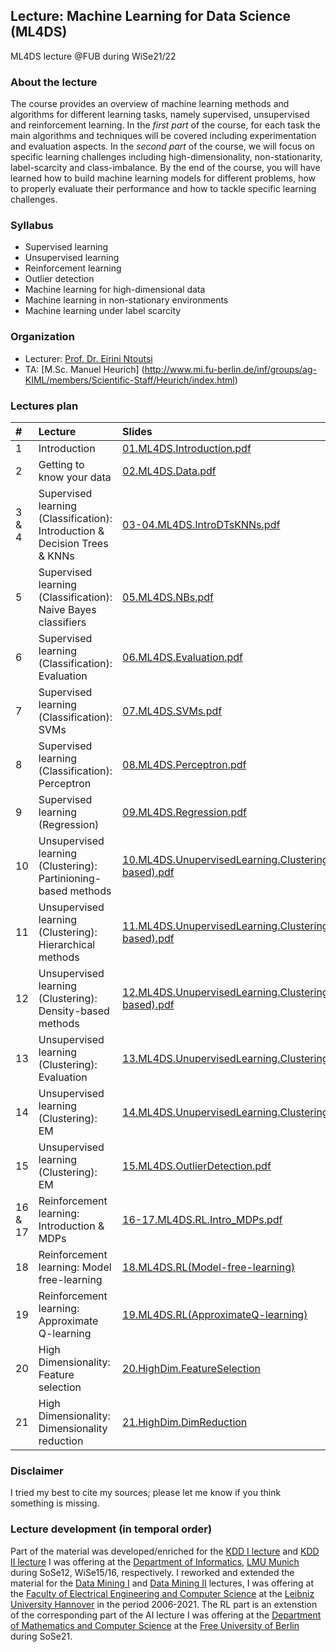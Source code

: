 ## Lecture: Machine Learning for Data Science (ML4DS)
ML4DS lecture @FUB during WiSe21/22

### About the lecture
The course provides an overview of machine learning methods and algorithms for different learning tasks, namely supervised, unsupervised and reinforcement learning.
In the *first part* of the course, for each task the main algorithms and techniques will be covered including experimentation and evaluation aspects.
In the *second part* of the course, we will focus on specific learning challenges including high-dimensionality, non-stationarity, label-scarcity and class-imbalance.
By the end of the course, you will have learned how to build machine learning models for different problems, how to properly evaluate their performance and how to tackle specific learning challenges.


### Syllabus
- Supervised learning
- Unsupervised learning
- Reinforcement learning
- Outlier detection
- Machine learning for high-dimensional data
- Machine learning in non-stationary environments
- Machine learning under label scarcity 




### Organization
* Lecturer: [Prof. Dr. Eirini Ntoutsi](https://www.mi.fu-berlin.de/inf/groups/ag-KIML/members/Professoren/Ntoutsi.html)
* TA: [M.Sc. Manuel Heurich] (http://www.mi.fu-berlin.de/inf/groups/ag-KIML/members/Scientific-Staff/Heurich/index.html)


### Lectures plan 

| #      | Lecture | Slides|
| :---   |    :----   | :----   | 
| 1         |Introduction | [01.ML4DS.Introduction.pdf](https://github.com/AIML-research/ML4DS/blob/main/01.ML4DS.Introduction.pdf)       |   
| 2         |Getting to know your data | [02.ML4DS.Data.pdf](https://github.com/AIML-research/ML4DS/blob/main/02.ML4DS.Data.pdf)       |
| 3 & 4     |Supervised learning (Classification): Introduction & Decision Trees & KNNs| [03-04.ML4DS.IntroDTsKNNs.pdf](https://github.com/AIML-research/ML4DS/blob/main/03-04.ML4DS.Intro_DTs_KNNs.pdf)|
| 5         |Supervised learning (Classification): Naive Bayes classifiers | [05.ML4DS.NBs.pdf](https://github.com/AIML-research/ML4DS/blob/main/05.ML4DS.NBs.pdf)|
| 6         |Supervised learning (Classification): Evaluation | [06.ML4DS.Evaluation.pdf](https://github.com/AIML-research/ML4DS/blob/main/06.ML4DS.SupervisedLearning.Evaluation.pdf)|
| 7         |Supervised learning (Classification): SVMs | [07.ML4DS.SVMs.pdf](https://github.com/AIML-research/ML4DS/blob/main/07.ML4DS.SVMs.pdf)   |
| 8         |Supervised learning (Classification): Perceptron | [08.ML4DS.Perceptron.pdf](https://github.com/AIML-research/ML4DS/blob/main/08.ML4DS.Perceptron.pdf)   |
| 9         |Supervised learning (Regression)| [09.ML4DS.Regression.pdf](https://github.com/AIML-research/ML4DS/blob/main/09.ML4DS.Regression.pdf)   |
| 10         |Unsupervised learning (Clustering): Partinioning-based methods| [10.ML4DS.UnupervisedLearning.Clustering(Partitioning-based).pdf](https://github.com/AIML-research/ML4DS/blob/main/10.ML4DS.UnupervisedLearning.Clustering(Partitioning-based).pdf)   |
| 11         |Unsupervised learning (Clustering): Hierarchical methods| [11.ML4DS.UnupervisedLearning.Clustering(Hiearchical-based).pdf](https://github.com/AIML-research/ML4DS/blob/main/11.ML4DS.UnupervisedLearning.Clustering(Hiearchical-based).pdf)   |
| 12         |Unsupervised learning (Clustering): Density-based methods| [12.ML4DS.UnupervisedLearning.Clustering(Density-based).pdf](https://github.com/AIML-research/ML4DS/blob/main/12.ML4DS.UnupervisedLearning.Clustering(Density-based).pdf)   |
| 13         |Unsupervised learning (Clustering): Evaluation| [13.ML4DS.UnupervisedLearning.Clustering(Evaluation).pdf](https://github.com/AIML-research/ML4DS/blob/main/13.ML4DS.UnupervisedLearning.Clustering(Evaluation).pdf)   |
| 14         |Unsupervised learning (Clustering): EM| [14.ML4DS.UnupervisedLearning.Clustering(EM).pdf](https://github.com/AIML-research/ML4DS/blob/main/14.ML4DS.UnupervisedLearning.Clustering(EM).pdf)   |
| 15        |Unsupervised learning (Clustering): EM| [15.ML4DS.OutlierDetection.pdf](https://github.com/AIML-research/ML4DS/blob/main/15.ML4DS.OutlierDetection.pdf)|
| 16 & 17       |Reinforcement learning: Introduction & MDPs| [16-17.ML4DS.RL.Intro_MDPs.pdf](https://github.com/AIML-research/ML4DS/blob/main/16-17.ML4DS.RL.Intro_MDPs.pdf)|
| 18       |Reinforcement learning: Model free-learning| [18.ML4DS.RL(Model-free-learning)](https://github.com/AIML-research/ML4DS/blob/main/18.ML4DS.RL(Model-free-learning).pdf)|
| 19       |Reinforcement learning: Approximate Q-learning| [19.ML4DS.RL(ApproximateQ-learning)](https://github.com/AIML-research/ML4DS/blob/main/19.ML4DS.RL(ApproximateQ-learning).pdf)|
| 20       |High Dimensionality: Feature selection| [20.HighDim.FeatureSelection](https://github.com/AIML-research/ML4DS/blob/main/20.HighDim.FeatureSelection.pdf)|
| 21       |High Dimensionality: Dimensionality reduction| [21.HighDim.DimReduction](https://github.com/AIML-research/ML4DS/blob/main/21.HighDim.DimReduction.pdf)|





### Disclaimer
I tried my best to cite my sources; please let me know if you think something is missing.

### Lecture development (in temporal order)
Part of the material was developed/enriched for the [KDD I lecture](https://www2.dbs.ifi.lmu.de/cms/Knowledge_Discovery_in_Databases_I_(KDD_I)_12.html) and [KDD II lecture](https://www2.dbs.ifi.lmu.de/cms/Knowledge_Discovery_in_Databases_II_(KDD_II)_WS1516.html) I was offering at the [Department of Informatics](https://www.ifi.lmu.de/), [LMU Munich](https://www.lmu.de/) during SoSe12, WiSe15/16, respectively. I reworked and extended the material for the [Data Mining I](https://kbs.uni-hannover.de/~ntoutsi/DM1SoSe19.html) and [Data Mining II](https://kbs.uni-hannover.de/~ntoutsi/DM2WiSe19_20.html) lectures, I was offering at the [Faculty of Electrical Engineering and Computer Science]() at the [Leibniz University Hannover]() in the period 2006-2021. The RL part is an extenstion of the corresponding part of the AI lecture I was offering at the [Department of Mathematics and Computer Science](https://www.mi.fu-berlin.de/en/index.html) at the [Free University of Berlin](https://www.fu-berlin.de/en/index.html) during SoSe21. 




